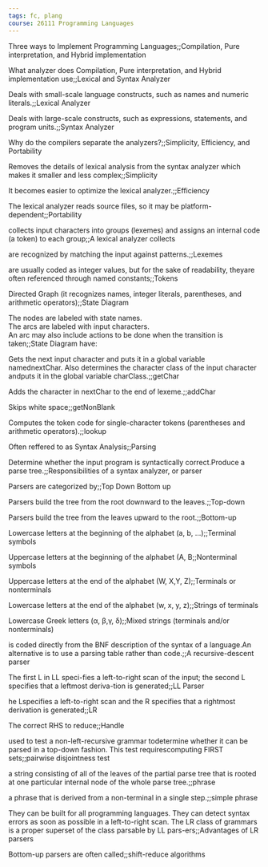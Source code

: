 ```yaml
---
tags: fc, plang
course: 26111 Programming Languages
---
```

Three ways to Implement Programming Languages;;Compilation, Pure interpretation, and Hybrid implementation

What analyzer does Compilation, Pure interpretation, and Hybrid implementation use;;Lexical and Syntax Analyzer

Deals with small-scale language constructs, such as names and numeric literals.;;Lexical Analyzer

Deals with large-scale constructs, such as expressions, statements, and program units.;;Syntax Analyzer

Why do the compilers separate the analyzers?;;Simplicity, Efficiency, and Portability

Removes the details of lexical analysis from the syntax analyzer which makes it smaller and less complex;;Simplicity

It becomes easier to optimize the lexical analyzer.;;Efficiency

The lexical analyzer reads source files, so it may be platform-dependent;;Portability

collects input characters into groups (lexemes) and assigns an internal code (a token) to each group;;A lexical analyzer collects

are recognized by matching the input against patterns.;;Lexemes

are usually coded as integer values, but for the sake of readability, theyare often referenced through named constants;;Tokens

Directed Graph (it recognizes names, integer literals, parentheses, and arithmetic operators);;State Diagram

The nodes are labeled with state names.  
The arcs are labeled with input characters.  
An arc may also include actions to be done when the transition is taken;;State Diagram have:

Gets the next input character and puts it in a global variable namednextChar. Also determines the character class of the input character andputs it in the global variable charClass.;;getChar

Adds the character in nextChar to the end of lexeme.;;addChar

Skips white space;;getNonBlank

Computes the token code for single-character tokens (parentheses and arithmetic operators).;;lookup

Often reffered to as Syntax Analysis;;Parsing

Determine whether the input program is syntactically correct.Produce a parse tree.;;Responsibilities of a syntax analyzer, or parser

Parsers are categorized by;;Top Down Bottom up

Parsers build the tree from the root downward to the leaves.;;Top-down

Parsers build the tree from the leaves upward to the root.;;Bottom-up

Lowercase letters at the beginning of the alphabet (a, b, ...);;Terminal symbols

Uppercase letters at the beginning of the alphabet (A, B;;Nonterminal symbols

Uppercase letters at the end of the alphabet (W, X,Y, Z);;Terminals or nonterminals

Lowercase letters at the end of the alphabet (w, x, y, z);;Strings of terminals

Lowercase Greek letters (α, β,γ, δ);;Mixed strings (terminals and/or nonterminals)

is coded directly from the BNF description of the syntax of a language.An alternative is to use a parsing table rather than code.;;A recursive-descent parser

The first L in LL speci-fies a left-to-right scan of the input; the second L specifies that a leftmost deriva-tion is generated;;LL Parser

he Lspecifies a left-to-right scan and the R specifies that a rightmost derivation is generated;;LR

The correct RHS to reduce;;Handle

used to test a non-left-recursive grammar todetermine whether it can be parsed in a top-down fashion. This test requirescomputing FIRST sets;;pairwise disjointness test

a string consisting of all of the leaves of the partial parse tree that is rooted at one particular internal node of the whole parse tree.;;phrase

a phrase that is derived from a non-terminal in a single step.;;simple phrase

They can be built for all programming languages. They can detect syntax errors as soon as possible in a left-to-right scan. The LR class of grammars is a proper superset of the class parsable by LL pars-ers;;Advantages of LR parsers

Bottom-up parsers are often called;;shift-reduce algorithms